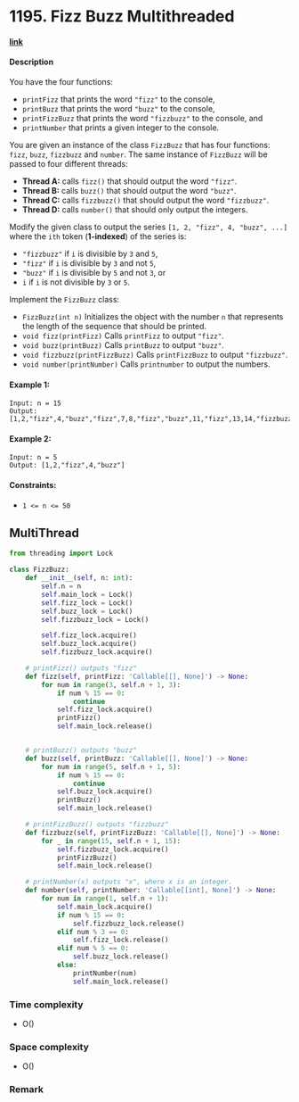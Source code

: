 # 1195. Fizz Buzz Multithreaded

#### [link](https://leetcode.com/problems/fizz-buzz-multithreaded/)

#### Description
You have the four functions:

* `printFizz` that prints the word `"fizz"` to the console,
* `printBuzz` that prints the word `"buzz"` to the console,
* `printFizzBuzz` that prints the word `"fizzbuzz"` to the console, and
* `printNumber` that prints a given integer to the console.

You are given an instance of the class `FizzBuzz` that has four functions: `fizz`, `buzz`, `fizzbuzz` and `number`. The same instance of `FizzBuzz` will be passed to four different threads:

* **Thread A:** calls `fizz()` that should output the word `"fizz"`.
* **Thread B:** calls `buzz()` that should output the word `"buzz"`.
* **Thread C:** calls `fizzbuzz()` that should output the word `"fizzbuzz"`.
* **Thread D:** calls `number()` that should only output the integers.

Modify the given class to output the series `[1, 2, "fizz", 4, "buzz", ...]` where the `ith` token (**1-indexed**) of the series is:

* `"fizzbuzz"` if `i` is divisible by `3` and `5`,
* `"fizz"` if `i` is divisible by `3` and not `5`,
* `"buzz"` if `i` is divisible by `5` and not `3`, or
* `i` if `i` is not divisible by `3` or `5`.

Implement the `FizzBuzz` class:

* `FizzBuzz(int n)` Initializes the object with the number `n` that represents the length of the sequence that should be printed.
* `void fizz(printFizz)` Calls `printFizz` to output `"fizz"`.
* `void buzz(printBuzz)` Calls `printBuzz` to output `"buzz"`.
* `void fizzbuzz(printFizzBuzz)` Calls `printFizzBuzz` to output `"fizzbuzz"`.
* `void number(printNumber)` Calls `printnumber` to output the numbers.

#### Example 1:
```
Input: n = 15
Output: [1,2,"fizz",4,"buzz","fizz",7,8,"fizz","buzz",11,"fizz",13,14,"fizzbuzz"]
```
#### Example 2:
```
Input: n = 5
Output: [1,2,"fizz",4,"buzz"]
```

#### Constraints:
* `1 <= n <= 50`

## MultiThread
```python
from threading import Lock

class FizzBuzz:
    def __init__(self, n: int):
        self.n = n
        self.main_lock = Lock()
        self.fizz_lock = Lock()
        self.buzz_lock = Lock()
        self.fizzbuzz_lock = Lock()

        self.fizz_lock.acquire()
        self.buzz_lock.acquire()
        self.fizzbuzz_lock.acquire()

    # printFizz() outputs "fizz"
    def fizz(self, printFizz: 'Callable[[], None]') -> None:
        for num in range(3, self.n + 1, 3):
            if num % 15 == 0:
                continue
            self.fizz_lock.acquire()
            printFizz()
            self.main_lock.release()


    # printBuzz() outputs "buzz"
    def buzz(self, printBuzz: 'Callable[[], None]') -> None:
        for num in range(5, self.n + 1, 5):
            if num % 15 == 0:
                continue
            self.buzz_lock.acquire()
            printBuzz()
            self.main_lock.release()

    # printFizzBuzz() outputs "fizzbuzz"
    def fizzbuzz(self, printFizzBuzz: 'Callable[[], None]') -> None:
        for _ in range(15, self.n + 1, 15):
            self.fizzbuzz_lock.acquire()
            printFizzBuzz()
            self.main_lock.release()

    # printNumber(x) outputs "x", where x is an integer.
    def number(self, printNumber: 'Callable[[int], None]') -> None:
        for num in range(1, self.n + 1):
            self.main_lock.acquire()
            if num % 15 == 0:
                self.fizzbuzz_lock.release()
            elif num % 3 == 0:
                self.fizz_lock.release()
            elif num % 5 == 0:
                self.buzz_lock.release()
            else:
                printNumber(num)
                self.main_lock.release()

```
### Time complexity
* O()
### Space complexity
* O()
### Remark